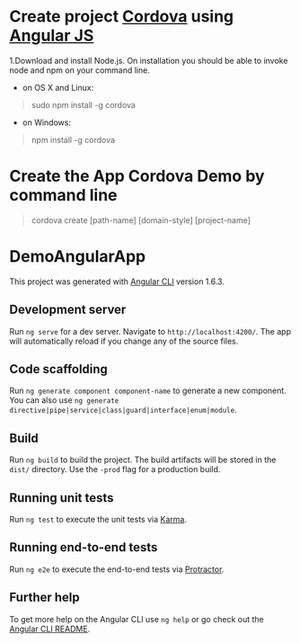 # Create project [Cordova](https://cordova.apache.org) using [Angular JS](https://github.com/angular/angular-cli)
1.Download and install Node.js. On installation you should be able to invoke node and npm on your command line.
* on OS X and Linux:
> sudo npm install -g cordova

* on Windows:
> npm install -g cordova

# Create the App Cordova Demo by command line
>cordova create [path-name] [domain-style] [project-name]


# DemoAngularApp

This project was generated with [Angular CLI](https://github.com/angular/angular-cli) version 1.6.3.

## Development server

Run `ng serve` for a dev server. Navigate to `http://localhost:4200/`. The app will automatically reload if you change any of the source files.

## Code scaffolding

Run `ng generate component component-name` to generate a new component. You can also use `ng generate directive|pipe|service|class|guard|interface|enum|module`.

## Build

Run `ng build` to build the project. The build artifacts will be stored in the `dist/` directory. Use the `-prod` flag for a production build.

## Running unit tests

Run `ng test` to execute the unit tests via [Karma](https://karma-runner.github.io).

## Running end-to-end tests

Run `ng e2e` to execute the end-to-end tests via [Protractor](http://www.protractortest.org/).

## Further help

To get more help on the Angular CLI use `ng help` or go check out the [Angular CLI README](https://github.com/angular/angular-cli/blob/master/README.md).
